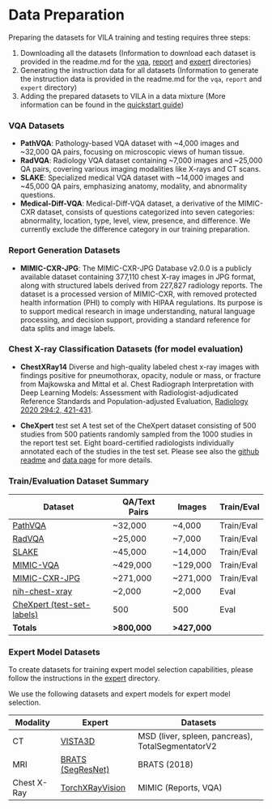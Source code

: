 # Data Preparation

Preparing the datasets for VILA training and testing requires three steps:
1. Downloading all the datasets (Information to download each dataset is provided in the readme.md for the [vqa](./vqa/README.md), [report](./report/README.md) and [expert](./experts/README.md) directories)
2. Generating the instruction data for all datasets (Information to generate the instruction data is provided in the readme.md for the `vqa`, `report` and `expert` directory)
3. Adding the prepared datasets to VILA in a data mixture (More information can be found in the [quickstart guide](../train/README.md))

### VQA Datasets
- **PathVQA**: Pathology-based VQA dataset with ~4,000 images and ~32,000 QA pairs, focusing on microscopic views of human tissue.
- **RadVQA**: Radiology VQA dataset containing ~7,000 images and ~25,000 QA pairs, covering various imaging modalities like X-rays and CT scans.
- **SLAKE**: Specialized medical VQA dataset with ~14,000 images and ~45,000 QA pairs, emphasizing anatomy, modality, and abnormality questions.
- **Medical-Diff-VQA**: Medical-Diff-VQA dataset, a derivative of the MIMIC-CXR dataset, consists of questions categorized into seven categories: abnormality, location, type, level, view, presence, and difference. We currently exclude the difference category in our training preparation.

### Report Generation Datasets

- **MIMIC-CXR-JPG**: The MIMIC-CXR-JPG Database v2.0.0 is a publicly available dataset containing 377,110 chest X-ray images in JPG format, along with structured labels derived from 227,827 radiology reports. The dataset is a processed version of MIMIC-CXR, with removed protected health information (PHI) to comply with HIPAA regulations. Its purpose is to support medical research in image understanding, natural language processing, and decision support, providing a standard reference for data splits and image labels.

### Chest X-ray Classification Datasets (for model evaluation)

- **ChestXRay14**
Diverse and high-quality labeled chest x-ray images with findings positive for pneumothorax, opacity, nodule or mass, or fracture from Majkowska and Mittal et al. Chest Radiograph Interpretation with Deep Learning Models: Assessment with Radiologist-adjudicated Reference Standards and Population-adjusted Evaluation, [Radiology 2020 294:2, 421-431](https://pubs.rsna.org/doi/10.1148/radiol.2019191293).

- **CheXpert** test set
A test set of the CheXpert dataset consisting of 500 studies from 500 patients randomly sampled from the 1000 studies in the report test set. Eight board-certified radiologists individually annotated each of the studies in the test set. Please see also the [github readme](https://github.com/rajpurkarlab/cheXpert-test-set-labels) and [data page](https://stanfordaimi.azurewebsites.net/datasets/23c56a0d-15de-405b-87c8-99c30138950c) for more details.

### Train/Evaluation Dataset Summary

| Dataset                                                                                                              | QA/Text Pairs | Images       |     Train/Eval    |
|----------------------------------------------------------------------------------------------------------------------|---------------|--------------|-------------------|
| [PathVQA](https://huggingface.co/datasets/flaviagiammarino/path-vqa)                                                 | ~32,000       | ~4,000       |     Train/Eval    |
| [RadVQA](https://osf.io/89kps/)                                                                                      | ~25,000       | ~7,000       |     Train/Eval    |
| [SLAKE](https://www.med-vqa.com/slake/)                                                                              | ~45,000       | ~14,000      |     Train/Eval    |
| [MIMIC-VQA](https://physionet.org/content/medical-diff-vqa/1.0.0)                                                    | ~429,000      | ~129,000     |     Train/Eval    |
| [MIMIC-CXR-JPG](https://physionet.org/content/mimic-cxr-jpg/2.1.0/)                                                  | ~271,000      | ~271,000     |     Train/Eval    |
| [nih-chest-xray](https://cloud.google.com/healthcare-api/docs/resources/public-datasets/nih-chest#additional_labels) | ~2,000        | ~2,000       |     Eval          |
| [CheXpert (test-set-labels)](https://github.com/rajpurkarlab/cheXpert-test-set-labels)                               | 500           | 500          |     Eval          |
| **Totals**                                                                                                           | **>800,000**  | **>427,000** |                   |

### Expert Model Datasets
To create datasets for training expert model selection capabilities, please follow the instructions in the [expert](./experts/README.md) directory.

We use the following datasets and expert models for expert model selection.

|     Modality       | Expert                                                                                                 | Datasets                                            |
|--------------------|--------------------------------------------------------------------------------------------------------|-----------------------------------------------------|
|     CT             | [VISTA3D](https://github.com/Project-MONAI/model-zoo/tree/dev/models/vista3d)                          | MSD (liver, spleen,   pancreas), TotalSegmentatorV2 |
|     MRI            | [BRATS (SegResNet)](https://github.com/Project-MONAI/model-zoo/tree/dev/models/brats_mri_segmentation) | BRATS (2018)                                        |
|     Chest X-Ray    | [TorchXRayVision](https://github.com/mlmed/torchxrayvision)                                            | MIMIC (Reports, VQA)                                |
